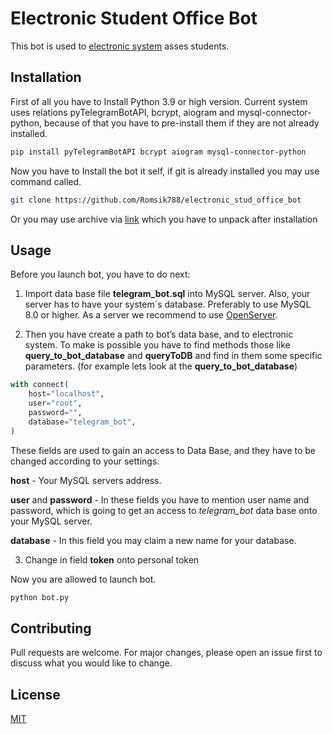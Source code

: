 # Electronic Student Office Bot

This bot is used to [electronic system](https://github.com/Romsik788/electronic_stud_office) asses students.

## Installation

First of all you have to Install Python 3.9 or high version. Current system uses relations pyTelegramBotAPI, bcrypt, aiogram and mysql-connector-python, because of that you have to pre-install them if they are not already installed.

```bash
pip install pyTelegramBotAPI bcrypt aiogram mysql-connector-python
```
Now you have to Install the bot it self, if git is already installed you may use command called.
```bash
git clone https://github.com/Romsik788/electronic_stud_office_bot
```
Or you may use archive via [link](https://github.com/Romsik788/electronic_stud_office_bot/archive/refs/heads/main.zip) which you have to unpack after installation
## Usage

Before you launch bot,  you have to do next:

1. Import data base file **telegram_bot.sql** into MySQL server. Also, your server has to have your system`s database. Preferably to use MySQL 8.0 or higher. As a server we recommend to use [OpenServer](https://ospanel.io/).

2. Then you have create a path to bot’s data base, and to electronic system. To make is possible you have to find methods those like **query_to_bot_database** and **queryToDB** and find in them some specific parameters. (for example lets look at the **query_to_bot_database**)
```python
with connect(
    host="localhost",
    user="root",
    password="",
    database="telegram_bot",
)
```
These fields are used to gain an access to Data Base, and they have to be changed according to your settings.

**host** - Your MySQL servers address.

**user** and **password** - In these fields you have to mention user name and password, which is going to get an access to *telegram_bot* data base onto your MySQL server.

**database** - In this field you may claim a new name for your database.

3. Change in field **token** onto personal token

Now you are allowed to launch bot.
```bash
python bot.py
```
## Contributing
Pull requests are welcome. For major changes, please open an issue first to discuss what you would like to change.

## License
[MIT](https://choosealicense.com/licenses/mit/)
